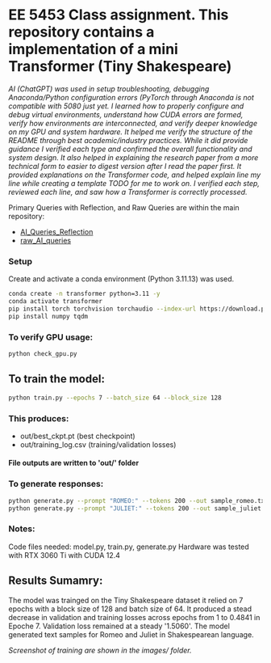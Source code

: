 # EE 5453 Class assignment. This repository contains a implementation of a mini Transformer (Tiny Shakespeare) 
*AI (ChatGPT) was used in setup troubleshooting, debugging Anaconda/Python configuration errors (PyTorch through Anaconda is not compatible with 5080 just yet. I learned how to properly configure and debug virtual environments, understand how CUDA errors are formed, verify how environments are interconnected, and verify deeper knowledge on my GPU and system hardware. It helped me verify the structure of the README through best academic/industry practices. While it did provide guidance I verified each type and confirmed the overall functionality and system design. It also helped in explaining the research paper from a more technical form to easier to digest version after I read the paper first. It provided explanations on the Transformer code, and helped explain line my line while creating a template TODO for me to work on. I verified each step, reviewed each line, and saw how a Transformer is correctly processed.*

Primary Queries with Reflection, and Raw Queries are within the main repository:  
- [AI_Queries_Reflection](AI_Queries_Reflection.txt)  
- [raw_AI_queries](raw_AI_queries.txt)  


### Setup
Create and activate a conda environment (Python 3.11.13) was used.
```bash
conda create -n transformer python=3.11 -y
conda activate transformer
pip install torch torchvision torchaudio --index-url https://download.pytorch.org/whl/cu124
pip install numpy tqdm
```

### To verify GPU usage: 
```bash
python check_gpu.py
```

## To train the model: 
```bash
python train.py --epochs 7 --batch_size 64 --block_size 128
```
### This produces:
* out/best_ckpt.pt (best checkpoint)
* out/training_log.csv (training/validation losses)
#### File outputs are written to 'out/' folder

### To generate responses:
```bash
python generate.py --prompt "ROMEO:" --tokens 200 --out sample_romeo.txt \n
python generate.py --prompt "JULIET:" --tokens 200 --out sample_juliet.txt
```

### Notes:
Code files needed: model.py, train.py, generate.py
Hardware was tested with RTX 3060 Ti with CUDA 12.4

## Results Sumamry:
The model was trainged on the Tiny Shakespeare dataset it relied on 7 epochs with a block size of 128 and batch size of 64. It produced a stead decrease in validation and training losses across epochs from 1 to 0.4841 in Epoche 7. Validation loss remained at a steady '1.5060'. The model generated text samples for Romeo and Juliet in Shakespearean language. 

*Screenshot of training are shown in the images/ folder.*


